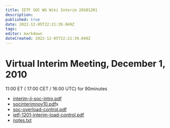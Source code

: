 ```yaml
---
title: IETF SOC WG Wiki Interim 20101201
description: 
published: true
date: 2022-12-05T22:21:39.049Z
tags: 
editor: markdown
dateCreated: 2022-12-05T22:21:39.049Z
---
```


# Virtual Interim Meeting, December 1, 2010
11:00 ET ( 17:00 CET / 16:00 UTC) for 90minutes

- [interim-ii-soc-intro.pdf](/interim-ii-soc-intro.pdf)
- [socinterimnov10.pdf](/socinterimnov10.pdf)s
- [soc-overload-control.pdf](/soc-overload-control.pdf)
- [ietf-1201-interim-load-control.pdf](/ietf-1201-interim-load-control.pdf)
- [notes.txt](/notes.txt)